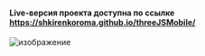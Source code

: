 #### Live-версия проекта доступна по ссылке https://shkirenkoroma.github.io/threeJSMobile/
![изображение](https://github.com/Shkirenkoroma/threeJSMobile/assets/61347452/579b9b57-d84f-48d9-821b-fa4aa3363976)

